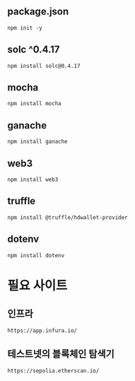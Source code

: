 ## package.json
```
npm init -y
```
## solc ^0.4.17
```
npm install solc@0.4.17
```
## mocha
```
npm install mocha
```
## ganache
```
npm install ganache
```
## web3
```
npm install web3
```
## truffle
```
npm install @truffle/hdwallet-provider
```
## dotenv
```
npm install dotenv
```

# 필요 사이트
## 인프라
```
https://app.infura.io/
```
## 테스트넷의 블록체인 탐색기
```
https://sepolia.etherscan.io/
```
